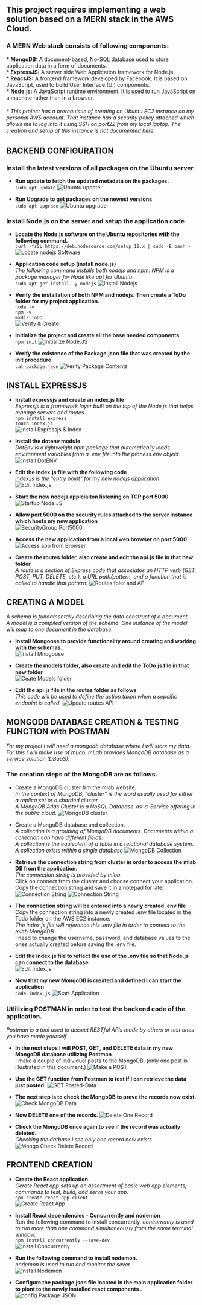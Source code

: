 ## This project requires implementing a web solution based on a MERN stack in the AWS Cloud.
### A __MERN__ Web stack consists of following components: <br/>

__* MongoDB:__ A document-based, No-SQL database used to store application data in a form of documents. <br/>
__* ExpressJS:__ A server side Web Application framework for Node.js. <br/>
__* ReactJS:__ A frontend framework developed by Facebook. It is based on JavaScript, used to build User Interface (UI) components. <br/>
__* Node.js:__ A JavaScript runtime environment. It is used to run JavaScript on a machine rather than in a browser. <br/>

###### * This project has a prerequistie of creating an Ubuntu EC2 instance on my personal AWS account. That instance has a security policy attached which allows me to log into it using SSH on port22 from my local laptop. The creation and setup of this instance is not documented here. 

## BACKEND CONFIGURATION

### Install the latest versions of all packages on the Ubuntu server.
   
 * __Run update to fetch the updated metadata on the packages.__ <br/>
 `sudo apt update`
![Ubuntu update](./images/updateubuntu-3.PNG)

* __Run Upgrade to get packages on the newest versions__ <br/>
`sudo apt upgrade`
![Ubuntu upgrade](./images/ubuntuupgrade-4.PNG)

### Install Node.js on the server and setup the application code
* __Locate the Node.js software on the Ubuntu repositories with the following command.__ <br/>
`curl -fsSL https://deb.nodesource.com/setup_18.x | sudo -E bash - `
![Locate nodejs Software](./images/locatenodejs-4.PNG)

* __Application code setup (install node.js)__ <br/>
_The following command  installs both nodejs and npm. NPM is a package manager for Node like apt for Ubuntu_ <br/>
`sudo apt-get install -y nodejs`
![Install Nodejs](./images/installnodejs.PNG)

* __Verify the installation of both NPM and nodejs. Then create a ToDo folder for my project application.__ <br/>
`node -v` <br/>
`npm -v` <br/>
`mkdir ToDo` <br/>
![Verify & Create](./images/verifyandcreate.PNG)

* __Initialize the project and create all the base needed components__ <br/>
`npm init`
![Initialize Node.JS](./images/npminit.PNG)

* __Verify the existence of the Package.json file that was created by the init procedure__ <br/>
`cat package.json`
![Verify Package Contents](./images/verifynodejs.PNG)

## INSTALL EXPRESSJS <br/>
* __Install expressjs and create an index.js file__ <br/>
*Expressjs is a framework layer built on the top of the Node js that helps manage servers and routes.* <br/>
`npm install express` <br/>
`touch index.js` <br/>
![Install Expressjs & Index](./images/installexpressandcreateindex-2.PNG)

* __Install the dotenv module__ <br/>
*DotEnv is a lightweight npm package that automatically loads environment variables from a .env file into the process.env object.* <br/>
![Install DotENV](./images/installdotenv.PNG)

* __Edit the index.js file with the following code__ <br/>
 *index.js is the "entry point" for my new nodejs application* <br/>
![Edit Index.js](./images/enterindexjscode.PNG)

* __Start the new nodejs applciaiton listening on TCP port 5000__ <br/>
![Startup Node.JS](./images/expressjsserverrunning.PNG)

* __Allow port 5000 on the security rules attached to the server instance which hosts my new application__ <br/>
![SecurityGroup Port5000](./images/editinboundsecurityrules.PNG)

* __Access the new application from a local web browser on port 5000__ <br/>
![Access app from Browser](./images/connecttoexpress5000.PNG)

* __Create the routes folder, also create and edit the api.js file in that new folder__ <br/>
*A route is a section of Express code that associates an HTTP verb (GET, POST, PUT, DELETE, etc.), a URL path/pattern, and a function that is called to handle that pattern.*
![Routes foler and AP](./images/createroutesfolderandapi.PNG)

## CREATING A MODEL <br/>
*A schema is fundamentally describing the data construct of a document.* <br/>
*A model is a compiled version of the schema. One instance of the model will map to one document in the database.*
* __Install Mongoose to provide functionality around creating and working with the schemas.__ <br/>
![Install Mnogoose](./images/installmongoose.PNG)

* __Create the models folder, also create and edit the ToDo.js file in that new folder__ <br/>
![Ceate Models folder](./images/createmodelsdirandtodojs.PNG)

* __Edit the api.js file in the routes folder as follows__ <br/>
*This code will be used to define the action taken when a sepcific endpoint is called.*
![Update routes API](./images/updateroutesapi-1.PNG)

## MONGODB DATABASE CREATION & TESTING FUNCTION with POSTMAN <br/>
*For my project I will need a mongodb database where I will store my data. <br/>
For this I will make use of mLab. mLab provides MongoDB database as a service solution (DBaaS).*

### The creation steps of the MongoDB are as follows. <br/>
* Create a MongoDB cluster frm the mlab website. <br/>
*In the context of MongoDB, “cluster” is the word usually used for either a replica set or a sharded cluster. <br/>
A MongoDB Atlas Cluster is a NoSQL Database-as-a-Service offering in the public cloud.*
![MongoDB cluster](./images/mlab-cluster.PNG)


* Create a MongoDB database and collection. <br/>
*A collection is a grouping of MongoDB documents. Documents within a collection can have different fields. <br/>
A collection is the equivalent of a table in a relational database system. A collection exists within a single database*
![MongoDB Collection](./images/mongodb-and-collection.PNG)

* __Retrieve the  connection string from cluster in order to access the mlab DB from the application.__ <br/>
*The connection string is provided by mlab.* <br/>
Click on connect from the cluster and choose connect your application. <br/>
Copy the connection string and save it in a notepad for later.
![Connection String](./images/get-mongo-connection-string-1.PNG)
![Connection String](./images/get-mongo-connection-string-2.PNG)

* __The connection string will be entered into a newly created .env file__ <br/>
Copy the connection string into a newly created .env file located in the Todo folder on the AWS EC2 instance. <br/>
*The index.js file will reference this .env file in order to connect to the mlab MongoDB* <br/>
I need to change the username, password, and database values to the ones actually created before saving the .env file.

* __Edit the index.js file to reflect the use of the .env file so that Node.js can connect to the database__ <br/>
![Edit Index.js](./images/edit-indexjs-file.PNG)

* __Now that my new MongoDB is created and defined I can start the application__ <br/>
`
node index.js
`
![Start Application](./images/start-the-application.PNG)

### Utlilizing POSTMAN in order to test the backend code of the application. <br/>
*Postman is a tool used to dissect RESTful APIs made by others or test ones you have made yourself*

* __In the next steps I will POST, GET, and DELETE data in my new MongoDB database utilizing Postman__ <br/>
I make a couple of individual posts to the MongoDB. (only one post is illustrated in this document.)
![Make a POST](./images/postman-post-2.PNG)

* __Use the GET function from Postman to test if I can retrieve the data just posted.__
![GET Posted-Data](./images/postman-get-2.PNG)

* __The next step is to check the MongoDB to prove the records now exist.__
![Check MongoDB Data](./images/mongodb-post-successful-2.PNG)

* __Now DELETE one of the records.__
![Delete One Record](./images/postman-delete.PNG)

* __Check the MongoDB once again to see if the record was actually deleted.__ <br/>
*Checking the datbase I see only one record now exists*
![Mongo Check Delete Record](./images/mongo-delete-successful.PNG)

## FRONTEND CREATION <br/>

* __Create the React application.__ <br/>
*Cerate React app sets up an assortment of basic web app elements; commands to test, build, and serve your app.* <br/>
`npx create-react-app client` <br/>
![Create React App](./images/create-react-app-2.PNG)

* __Install React dependencies - Concurrently and nodemon__ <br/>
Run the following command to install concurrently.
*concurrently is used to run more than one command simultaneously from the same terminal window.* <br/>
`npm install concurrently --save-dev` <br/>
![Install Concurrently](./images/install-concurrently.PNG)

* __Run the following command to install nodemon.__ <br/>
*nodemon is used to run and monitor the sever.* <br/>
![Install Nodemon](./images/install-nodemon.PNG)

* __Configure the package.json file located in the main application folder to piont to the newly installed react components .__ <br/>
![config Package JSON](./images/edit-package-json.PNG)
